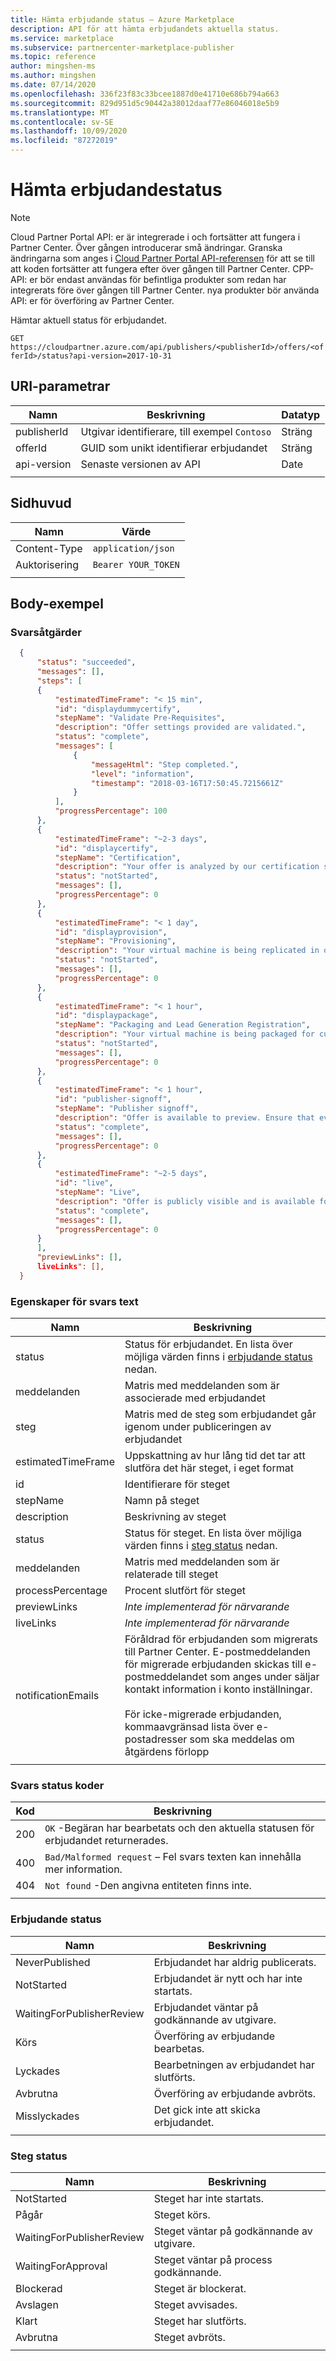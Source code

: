 ```yaml
---
title: Hämta erbjudande status – Azure Marketplace
description: API för att hämta erbjudandets aktuella status.
ms.service: marketplace
ms.subservice: partnercenter-marketplace-publisher
ms.topic: reference
author: mingshen-ms
ms.author: mingshen
ms.date: 07/14/2020
ms.openlocfilehash: 336f23f83c33bcee1887d0e41710e686b794a663
ms.sourcegitcommit: 829d951d5c90442a38012daaf77e86046018e5b9
ms.translationtype: MT
ms.contentlocale: sv-SE
ms.lasthandoff: 10/09/2020
ms.locfileid: "87272019"
---
```

# <a name="retrieve-offer-status"></a>Hämta erbjudandestatus

> [!NOTE]
> Cloud Partner Portal API: er är integrerade i och fortsätter att fungera i Partner Center. Över gången introducerar små ändringar. Granska ändringarna som anges i [Cloud Partner Portal API-referensen](./cloud-partner-portal-api-overview.md) för att se till att koden fortsätter att fungera efter över gången till Partner Center. CPP-API: er bör endast användas för befintliga produkter som redan har integrerats före över gången till Partner Center. nya produkter bör använda API: er för överföring av Partner Center.

Hämtar aktuell status för erbjudandet.

  `GET  https://cloudpartner.azure.com/api/publishers/<publisherId>/offers/<offerId>/status?api-version=2017-10-31`

## <a name="uri-parameters"></a>URI-parametrar

|  **Namn**       |   **Beskrivning**                            |  **Datatyp** |
|  -------------  |  ------------------------------------------  |  ------------  |
|  publisherId    | Utgivar identifierare, till exempel `Contoso`  |     Sträng     |
|  offerId        | GUID som unikt identifierar erbjudandet      |     Sträng     |
|  api-version    | Senaste versionen av API                        |     Date       |
|  |  |

## <a name="header"></a>Sidhuvud


|  Namn           |  Värde               |
|  -------------  | -------------------  |
|  Content-Type   |  `application/json`  |
|  Auktorisering  | `Bearer YOUR_TOKEN`  |
|  |  |

## <a name="body-example"></a>Body-exempel

### <a name="response"></a>Svarsåtgärder

``` json
  {
      "status": "succeeded",
      "messages": [],
      "steps": [
      {
          "estimatedTimeFrame": "< 15 min",
          "id": "displaydummycertify",
          "stepName": "Validate Pre-Requisites",
          "description": "Offer settings provided are validated.",
          "status": "complete",
          "messages": [
              {
                  "messageHtml": "Step completed.",
                  "level": "information",
                  "timestamp": "2018-03-16T17:50:45.7215661Z"
              }
          ],       
          "progressPercentage": 100
      },
      {
          "estimatedTimeFrame": "~2-3 days",
          "id": "displaycertify",
          "stepName": "Certification",
          "description": "Your offer is analyzed by our certification systems for issues.",
          "status": "notStarted",
          "messages": [],
          "progressPercentage": 0
      },
      {
          "estimatedTimeFrame": "< 1 day",
          "id": "displayprovision",
          "stepName": "Provisioning",
          "description": "Your virtual machine is being replicated in our production systems.",
          "status": "notStarted",
          "messages": [],
          "progressPercentage": 0
      },
      {
          "estimatedTimeFrame": "< 1 hour",
          "id": "displaypackage",
          "stepName": "Packaging and Lead Generation Registration",
          "description": "Your virtual machine is being packaged for customers. Additionally, lead systems are being configured and set up.",
          "status": "notStarted",
          "messages": [],
          "progressPercentage": 0
      },
      {
          "estimatedTimeFrame": "< 1 hour",
          "id": "publisher-signoff",
          "stepName": "Publisher signoff",
          "description": "Offer is available to preview. Ensure that everything looks good before making your offer live.",
          "status": "complete",
          "messages": [],
          "progressPercentage": 0
      },
      {
          "estimatedTimeFrame": "~2-5 days",
          "id": "live",
          "stepName": "Live",
          "description": "Offer is publicly visible and is available for purchase.",
          "status": "complete",
          "messages": [],
          "progressPercentage": 0
      }
      ],
      "previewLinks": [],
      liveLinks": [],
  }
```

### <a name="response-body-properties"></a>Egenskaper för svars text

|  **Namn**             |    **Beskrivning**                                                                             |
| --------------------  |   -------------------------------------------------------------------------------------------- |
|  status               | Status för erbjudandet. En lista över möjliga värden finns i [erbjudande status](#offer-status) nedan. |
|  meddelanden             | Matris med meddelanden som är associerade med erbjudandet                                                    |
|  steg                | Matris med de steg som erbjudandet går igenom under publiceringen av erbjudandet                      |
|  estimatedTimeFrame   | Uppskattning av hur lång tid det tar att slutföra det här steget, i eget format                       |
|  id                   | Identifierare för steget                                                                         |
|  stepName             | Namn på steget                                                                               |
|  description          | Beskrivning av steget                                                                        |
|  status               | Status för steget. En lista över möjliga värden finns i [steg status](#step-status) nedan.    |
|  meddelanden             | Matris med meddelanden som är relaterade till steget                                                          |
|  processPercentage    | Procent slutfört för steget                                                              |
|  previewLinks         | *Inte implementerad för närvarande*                                                                    |
|  liveLinks            | *Inte implementerad för närvarande*                                                                    |
|  notificationEmails   | Föråldrad för erbjudanden som migrerats till Partner Center. E-postmeddelanden för migrerade erbjudanden skickas till e-postmeddelandet som anges under säljar kontakt information i konto inställningar.<br><br>För icke-migrerade erbjudanden, kommaavgränsad lista över e-postadresser som ska meddelas om åtgärdens förlopp        |
|  |  |

### <a name="response-status-codes"></a>Svars status koder

| **Kod** |   **Beskrivning**                                                                                 |
| -------  |   ----------------------------------------------------------------------------------------------- |
|  200     |  `OK` -Begäran har bearbetats och den aktuella statusen för erbjudandet returnerades. |
|  400     | `Bad/Malformed request` – Fel svars texten kan innehålla mer information.                 |
|  404     | `Not found` -Den angivna entiteten finns inte.                                                |
|  |  |

### <a name="offer-status"></a>Erbjudande status

|  **Namn**                    |    **Beskrivning**                                       |
|  --------------------------  |  ------------------------------------------------------  |
|  NeverPublished              | Erbjudandet har aldrig publicerats.                          |
|  NotStarted                  | Erbjudandet är nytt och har inte startats.                            |
|  WaitingForPublisherReview   | Erbjudandet väntar på godkännande av utgivare.                 |
|  Körs                     | Överföring av erbjudande bearbetas.                     |
|  Lyckades                   | Bearbetningen av erbjudandet har slutförts.               |
|  Avbrutna                    | Överföring av erbjudande avbröts.                           |
|  Misslyckades                      | Det gick inte att skicka erbjudandet.                                 |
|  |  |

### <a name="step-status"></a>Steg status

|  **Namn**                    |    **Beskrivning**                           |
|  -------------------------   |  ------------------------------------------  |
|  NotStarted                  | Steget har inte startats.                        |
|  Pågår                  | Steget körs.                             |
|  WaitingForPublisherReview   | Steget väntar på godkännande av utgivare.      |
|  WaitingForApproval          | Steget väntar på process godkännande.        |
|  Blockerad                     | Steget är blockerat.                             |
|  Avslagen                    | Steget avvisades.                            |
|  Klart                    | Steget har slutförts.                            |
|  Avbrutna                    | Steget avbröts.                           |
|  |  |
